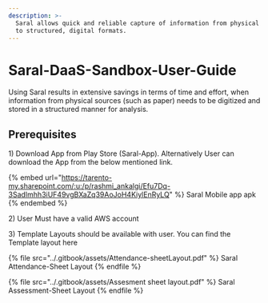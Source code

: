 ```yaml
---
description: >-
  Saral allows quick and reliable capture of information from physical formats
  to structured, digital formats.
---
```


# Saral-DaaS-Sandbox-User-Guide

Using Saral results in extensive savings in terms of time and effort, when information from physical sources (such as paper) needs to be digitized and stored in a structured manner for analysis.

## Prerequisites

1\) Download App from Play Store (Saral-App). Alternatively User can download the App from the below mentioned link.

{% embed url="https://tarento-my.sharepoint.com/:u:/p/rashmi_ankalgi/Efu7Dq-3SadImhh3iUF49vgBXaZq39AoJoH4KiylEnRyLQ" %}
Saral Mobile app apk
{% endembed %}

2\) User Must have a valid AWS account

3\) Template Layouts should be available with user. You can find the Template layout here&#x20;

{% file src="../.gitbook/assets/Attendance-sheetLayout.pdf" %}
Saral Attendance-Sheet Layout
{% endfile %}

{% file src="../.gitbook/assets/Assesment sheet layout.pdf" %}
Saral Assessment-Sheet Layout
{% endfile %}

